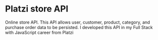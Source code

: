 # Platzi store API

Online store API. This API allows user, customer, product, category, and purchase order data to be persisted. I developed this API in my Full Stack with JavaScript career from Platzi
